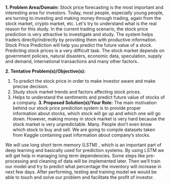 **1. Problem Area/Domain:**
Stock price forecasting is the most important and interesting area for investors.
Today, most people, especially young people, are turning to investing and making money through trading, again from the stock market, crypto market, etc. 
Let's try to understand what is the real reason for this study. In the current trading scenario, the stock price prediction is very attractive to investigate and study. 
The system helps traders directly/indirectly by providing them with productive information. 
Stock Price Prediction will help you predict the future value of a stock.
Predicting stock prices is a very difficult task. 
The stock market depends on government policies, natural disasters, economic data, speculation, supply and demand, international transactions and many other factors..

**2. Tentative Problem(s)/Objective(s):**
1. To predict the stock price in order to make investor aware and make
precise decision.
2. Study stock market trends and factors affecting stock prices.
3. Helps to understand the sentiments and predict future value of stocks of a company.
**3. Proposed Solution(s)/Your Role:**
The main motivation behind our stock price prediction system is to provide proper information about stocks, which stock will go up and which one will go down.
However, making money in stock market is very hard because the stock market is very unpredictable.
Many. People don’t even know which stock to buy and sell. We are going to compile datasets taken from Kaggle containing past information about company’s stocks.

We will use long short term memory (LSTM) , which is an important part of deep learning and basically used for prediction systems. 
By using LSTM we will get help in managing long term dependencies. Some steps like pre-processing and cleaning of data will be implemented later. Then we’ll train
our model and try to predict what percentage the inventory will increase in next few days. After performing, testing and training model we would be able to touch
and solve our problem and facilitate the profit of investor.
